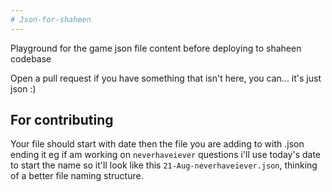 ```yaml
---
# Json-for-shaheen
---
```

Playground for the game json file content before deploying to shaheen codebase

Open a pull request if you have something that isn't here, you can... it's just json :)

## For contributing
Your file should start with date then the file you are adding to with .json ending it eg if am working on `neverhaveiever` questions i'll use today's date to start the name so it'll look like this `21-Aug-neverhaveiever.json`, thinking of a better file naming structure.

